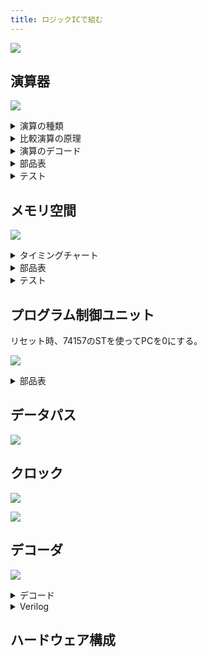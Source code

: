 ```yaml
---
title: ロジックICで組む
---
```


![](../1_Architecture/img/arch.dio.svg)

## 演算器

![](img/ALU.dio.svg)

<details>
<summary>演算の種類</summary>

| 演算         |                   |      | 演算               |      |      |
| :----------- | :---------------- | ---- | :----------------- | :--- | ---- |
| **74181**    |                   |      | **比較回路**       |      |      |
| 加算         | A+B (mod 0x10000) | add  | 一致               | A==B | eq   |
| 減算         | A-B (mod 0x10000) | sub  | 不一致             | A!=B | neq  |
| 論理積       | A&B               | and  | 比較(signed)       | A<B  | lts  |
| 論理和       | A\|B              | or   | 比較(unsigned)     | A<B  | lsu  |
| 排他的論理和 | A^B               | xor  | **シフト回路**     |      |      |
| 論理否定     | ~A                | not  | 右シフト(signed)   | A>>1 | srs  |
| 左シフト     | A<<1              | sl   | 右シフト(unsigned) | A>>1 | sru  |
| 左循環       | A<<1 + MSB        | rotl | 右循環             | A>>1 | rotr |

</details>

<details>
  <summary>比較演算の原理</summary>

　比較演算の結果は真偽値型です。結果は1bitなので16bitに広げます。（`true`→`0xffff`、`false`→`0x0000`）

#### 一致/不一致

　74181には `A=B` 出力があります。これと制御信号を XOR すると eq A B / neq A B になります。

#### 大小比較

　比較には74181の減算を使います。まず、4bitの符号なし整数の減算 $A-B$ を考えます。ビット反転して1を足すと負の数になる ($10000-X=\overline{X}+1$) ことを利用して計算します。

$$
A-B=A+(10000-B)-10000=A+\overline{B}+1-10000
$$

　減算器は実際には加算 $A+\overline{B}+1$ を計算します。キャリー出力は結果が10000以上であることを表しています。つまり、減算器のキャリーフラグが立っているとき、

$$
A+\overline{B}+1=A-B+10000 \geq 10000 \Rightarrow A \geq B
$$

| 74181     | A<B | A=B | A>B |
| --------- | --- | --- | --- |
| **Carry** | 0   | 1   | 1   |
| **A=B**   | 0   | 1   | 0   |

　符号つき整数の場合、符号ビットを反転してから同じことをやれば比較ができます。「符号ビットを反転し符号なし整数として解釈する」という操作は、大小関係を保存するからです。
</details>

<details>
<summary>演算のデコード</summary>

| 演算                 |      | C~3~ | C~2~ | C~1~ | C~0~ | 74181       | S~3~ | S~2~ | S~1~ | S~0~ | M   | C   | C_SEL | C_USE | COMP_US | SR_US | SR_SEL | EQ_NEQ | BOOL_SEL | OUT_SEL |
| :------------------- | ---- | ---- | ---- | ---- | ---- | ----------- | ---- | ---- | ---- | ---- | --- | --- | ----- | ----- | ------- | ----- | ------ | ------ | -------- | ------- |
| 加算                 | add  | 0    | 0    | 0    | 0    | A + B       | 1    | 0    | 0    | 1    | 0   | 0   | -     | 0     | 0       | -     | -      | -      | -        | 100     |
| 論理反転             | not  |      |      |      | 1    | ~A          | 0    | 0    | 0    | 0    | 1   | -   | -     | -     | 0       | -     | -      | -      | -        | 100     |
| 左シフト             | sl   |      |      | 1    | 0    | A + A       | 1    | 1    | 0    | 0    | 0   | 0   | -     | 0     | 0       | -     | -      | -      | -        | 100     |
| 左巡回               | lrot |      |      |      | 1    | A + A + MSB | 1    | 1    | 0    | 0    | 0   | MSB | 0     | 1     | 0       | -     | -      | -      | -        | 100     |
| 論理積               | and  |      | 1    | 0    | 0    | A & B       | 1    | 0    | 1    | 1    | 1   | -   | -     | -     | 0       | -     | -      | -      | -        | 100     |
| 排他的論理和         | xor  |      |      |      | 1    | A ^ B       | 0    | 1    | 1    | 0    | 1   | -   | -     | -     | 0       | -     | -      | -      | -        | 100     |
| 論理和               | or   |      |      | 1    | 0    | A \| B      | 1    | 1    | 1    | 0    | 1   | -   | -     | -     | 0       | -     | -      | -      | -        | 100     |
| 減算                 | sub  |      |      |      | 1    | A - B       | 0    | 1    | 1    | 0    | 0   | 1   | 1     | 1     | 0       | -     | -      | -      | -        | 100     |
| 一致                 | eq   | 1    | 0    | 0    | 0    | A - B - 1   | 0    | 1    | 1    | 0    | 0   | 0   | -     | 0     | 0       | -     | -      | 0      | 0        | 001     |
| 不一致               | neq  |      |      |      | 1    | A - B - 1   | 0    | 1    | 1    | 0    | 0   | 0   | -     | 0     | 0       | -     | -      | 1      | 0        | 001     |
| 比較（符号なし）     | ltu  |      |      | 1    | 0    | A - B - 1   | 0    | 1    | 1    | 0    | 0   | 0   | -     | 0     | 0       | -     | -      | -      | 1        | 001     |
| 比較（符号付き）     | lts  |      |      |      | 1    | A - B - 1   | 0    | 1    | 1    | 0    | 0   | 0   | -     | 0     | 1       | -     | -      | -      | 1        | 001     |
| 右シフト（符号なし） | sru  |      | 1    | 0    | 0    | -           | -    | -    | -    | -    | -   | -   | -     | -     | -       | 0     | 0      | -      | -        | 010     |
| 右シフト（符号付き） | srs  |      |      |      | 1    | -           | -    | -    | -    | -    | -   | -   | -     | -     | -       | 1     | 0      | -      | -        | 010     |
| 右巡回               | rrot |      |      | 1    | 0    | -           | -    | -    | -    | -    | -   | -   | -     | -     | -       | -     | 1      | -      | -        | 010     |
| -                    |      |      |      |      | 1    | -           | -    | -    | -    | -    | -   | -   | -     | -     | -       | -     | 1      | -      | -        | 010     |

| OUT           | Deode                          |
| :------------ | :----------------------------- |
| S~3~          | ?                              |
| S~2~          | ?                              |
| S~1~          | OR(C~3~,C~2~) / XOR(C~3~,C~2~) |
| S~0~          | NOR(C~3~,C~1~,C~0~)            |
| M             | ?                              |
| C_SEL         | C~2~                           |
| C_USE         | AND(NOT(C~3~),C~1~,C~0~)       |
| COMP_US       | AND(C~3~,C~1~,C~0~)            |
| SR_US         | C~3~                           |
| SR_SEL        | C~2~                           |
| EQ_NEQ        | C~3~                           |
| BOOL_SEL      | C~2~                           |
| OUT_SEL_ALU   | NOT(C~3~)                      |
| OUT_SEL_BOOL  | ?                              |
| OUT_SEL_SHIFT | ?                              |


</details>

<details>
<summary>部品表</summary>

| BOM                |                              | #   |
| :----------------- | ---------------------------- | --- |
| ALU                | [74HC181](./doc/74HC181.pdf) | 4   |
| Carry              | [74HC182](./doc/74HC182.pdf) | 1   |
| XOR                | [74HC86](./doc/74HC86.pdf)   | 1   |
| 3 to 8 Decoder     | [74HC138](./doc/74HC138.pdf) | 1   |
| 3 State Buffer     | [74HC541](./doc/74HC540.pdf) | 2   |
| 3 State Buffer Inv | [74HC540](./doc/74HC540.pdf) | 4   |
| OR                 | 74HC12                       | 1   |
| NAND (1bit MUX)    | 74HC00                       | 1   |

1bitのマルチプレクサは4個のNANDで構成できます。

$$
MUX = A \cdot S + B \cdot \overline{S} = \overline{\overline{A \cdot S}\cdot\overline{A\cdot\overline{S}}}
$$

</details>

<details>
<summary>テスト</summary>

ALUは36入力16出力の組み合わせ回路。2^36パターンを全検査する。

![](img/ALU_test.dio.svg)

1. 入力レジスタにセット
2. パルスを送信
3. ALUの計算を待つ
4. 規定の遅延時間後の出力がラッチされる
5. 出力を読み取る
6. 一致するか確認

</details>

## メモリ空間

![](img/RAM.dio.svg)

<details>
<summary>タイミングチャート</summary>

#### SRAM

#### レジスタ

#### カウンタ

</details>

<details>
<summary>部品表</summary>

| BOM             |                              | #   |
| :-------------- | ---------------------------- | --- |
| 4 to 16 Decoder | [74HC154](./doc/74HC154.pdf) | 3   |
| 2 to 4 Decoder  | [74HC139](./doc/74HC139.pdf) | 1   |

</details>

<details>
<summary>テスト</summary>

メモリ空間は16入力16出力で状態空間が 2^16^(2^16) 。状態が独立で相互作用がないと考えれば、各bitごとに読み書きをチェックすればいい。また、各チップごとにランダムにエントリを選択して読み書きする。

</details>

## プログラム制御ユニット

リセット時、74157のSTを使ってPCを0にする。

![](img/PFC.dio.svg)

<details>
<summary>部品表</summary>

| BOM         |                                | #   |
| :---------- | ------------------------------ | --- |
| Multiplexer | [74HC157](./doc/74HC157.pdf)   | 8   |
| Adder       | [74HC283](./doc/74HC283.pdf)   | 4   |
| DFF         | [74HC574](./doc/74HC564.pdf)   | 4   |
| 8in OR      | [74HC4078](./doc/74HC4078.pdf) | 2   |
| AND         | 74HC08                         | 1   |
|             |                                | 19  |

</details>

## データパス

![](img/datapath.dio.svg)

## クロック

![](img/clk_circuit.dio.svg)

![](img/clk_timing.dio.svg)

## デコーダ

![](img/decoder.dio.svg)

<details>
<summary>デコード</summary>

|        | ALU  | S2  | DIN | 1.ADR | 2.ADR | 3.ADR |
| ------ | ---- | --- | --- | ----- | ----- | ----- |
| add    | Func | RS2 | ALU | RS1   | RS2   | RD    |
| addi   | Func | IMM | ALU | RS1   | -     | RD    |
| load   | ADD  | IMM | RS2 | RS1   | ALU   | RD    |
| store  | ADD  | IMM | RS2 | RS1   | RS2   | ALU   |
| callif | ADD  | IMM | RA  | RS1   | RS2   | RD    |

</details>

<details>
<summary>Verilog</summary>


```{.language-verilog}
`define CALC  4'b0000
`define CALCI 4'b0001
`define LOAD  4'b0011
`define STORE 4'b0111
`define CALIF 4'b1111

module ID(
    input  wire [31: 0] OP,
    output wire [ 3: 0] RS1,
    output wire [ 3: 0] RS2,
    output wire [ 3: 0] RD,
    output wire [31:16] IMM,
    output wire [ 1: 0] DIN_SEL,
    output wire [ 1: 0] ADDR_SEL,
    output wire [ 3: 0] ALU_CTRL,
    output wire         PFC_CTRL,
);

wire [3:0] OPC;

assign RS1 = OP[ 3: 0];
assign RS2 = OP[ 7: 4];
assign RD  = OP[11: 8];
assign OPC = OP[15:12];
assign IMM = OP[31:16];

assign ALU_CTRL = OPC==`CALC  ? OP[19:16]
                : OPC==`CALCI ? OP[ 7: 4]
                : `ALU_ADD;

assign ADDR_SEL = STAGE==0 ? `ADDR_RS1
                : STAGE==1 ? `ADDR_RS2
                : STAGE==2 ? `ADDR_RD;

assign DIN_SEL = OPC==`CALC|`CALCI ? `DIN_ALU 
               : OPC==`LOAD|`STORE ? `DIN_RS2
               : OPC==`CALLIF     ? `DIN_RA;

assign S2_SEL = OPC==`CALC ? `S2_RS2 
                           : `S2_IMM;

endmodule
```

</details>

## ハードウェア構成


